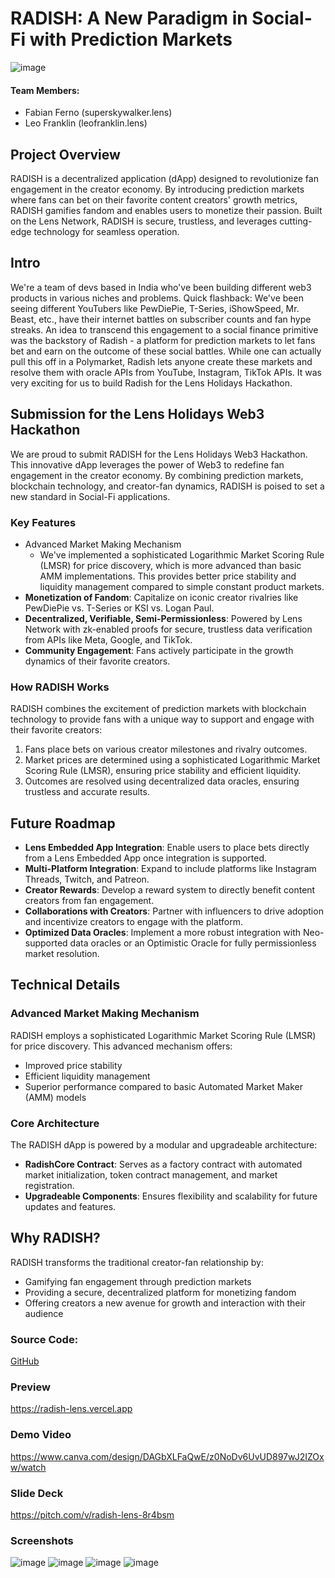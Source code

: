 
# RADISH: A New Paradigm in Social-Fi with Prediction Markets

![image](https://github.com/user-attachments/assets/8f8964f7-733c-4888-8113-674a52ee519d)


#### Team Members:
- Fabian Ferno (superskywalker.lens)
- Leo Franklin (leofranklin.lens)

## Project Overview
RADISH is a decentralized application (dApp) designed to revolutionize fan engagement in the creator economy. By introducing prediction markets where fans can bet on their favorite content creators' growth metrics, RADISH gamifies fandom and enables users to monetize their passion. Built on the Lens Network, RADISH is secure, trustless, and leverages cutting-edge technology for seamless operation.

## Intro
We're a team of devs based in India who've been building different web3 products in various niches and problems. Quick flashback: We've been seeing different YouTubers like PewDiePie, T-Series, iShowSpeed, Mr. Beast, etc., have their internet battles on subscriber counts and fan hype streaks. An idea to transcend this engagement to a social finance primitive was the backstory of Radish - a platform for prediction markets to let fans bet and earn on the outcome of these social battles. While one can actually pull this off in a Polymarket, Radish lets anyone create these markets and resolve them with oracle APIs from YouTube, Instagram, TikTok APIs. It was very exciting for us to build Radish for the Lens Holidays Hackathon.

## Submission for the Lens Holidays Web3 Hackathon
We are proud to submit RADISH for the Lens Holidays Web3 Hackathon. This innovative dApp leverages the power of Web3 to redefine fan engagement in the creator economy. By combining prediction markets, blockchain technology, and creator-fan dynamics, RADISH is poised to set a new standard in Social-Fi applications.


### Key Features
- Advanced Market Making Mechanism
	- We've implemented a sophisticated Logarithmic Market Scoring Rule (LMSR) for price discovery, which is more advanced than basic AMM implementations. This provides better price stability and liquidity management compared to simple constant product markets.
- **Monetization of Fandom**: Capitalize on iconic creator rivalries like PewDiePie vs. T-Series or KSI vs. Logan Paul.
- **Decentralized, Verifiable, Semi-Permissionless**: Powered by Lens Network with zk-enabled proofs for secure, trustless data verification from APIs like Meta, Google, and TikTok.
- **Community Engagement**: Fans actively participate in the growth dynamics of their favorite creators.

### How RADISH Works
RADISH combines the excitement of prediction markets with blockchain technology to provide fans with a unique way to support and engage with their favorite creators:
1. Fans place bets on various creator milestones and rivalry outcomes.
2. Market prices are determined using a sophisticated Logarithmic Market Scoring Rule (LMSR), ensuring price stability and efficient liquidity.
3. Outcomes are resolved using decentralized data oracles, ensuring trustless and accurate results.

## Future Roadmap
- **Lens Embedded App Integration**: Enable users to place bets directly from a Lens Embedded App once integration is supported.
- **Multi-Platform Integration**: Expand to include platforms like Instagram Threads, Twitch, and Patreon.
- **Creator Rewards**: Develop a reward system to directly benefit content creators from fan engagement.
- **Collaborations with Creators**: Partner with influencers to drive adoption and incentivize creators to engage with the platform.
- **Optimized Data Oracles**: Implement a more robust integration with Neo-supported data oracles or an Optimistic Oracle for fully permissionless market resolution.

## Technical Details
### Advanced Market Making Mechanism
RADISH employs a sophisticated Logarithmic Market Scoring Rule (LMSR) for price discovery. This advanced mechanism offers:
- Improved price stability
- Efficient liquidity management
- Superior performance compared to basic Automated Market Maker (AMM) models

### Core Architecture
The RADISH dApp is powered by a modular and upgradeable architecture:
- **RadishCore Contract**: Serves as a factory contract with automated market initialization, token contract management, and market registration.
- **Upgradeable Components**: Ensures flexibility and scalability for future updates and features.


## Why RADISH?
RADISH transforms the traditional creator-fan relationship by:
- Gamifying fan engagement through prediction markets
- Providing a secure, decentralized platform for monetizing fandom
- Offering creators a new avenue for growth and interaction with their audience



### Source Code: 
[GitHub](https://github.com/LeoFranklin015/Radish)

### Preview
https://radish-lens.vercel.app

### Demo Video
https://www.canva.com/design/DAGbXLFaQwE/z0NoDv6UvUD897wJ2IZOxw/watch

### Slide Deck
https://pitch.com/v/radish-lens-8r4bsm 

### Screenshots
![image](https://github.com/user-attachments/assets/b0548d4d-19e3-4750-a2b5-27317a3eea02)
![image](https://github.com/user-attachments/assets/64c757d8-8106-4c5f-b903-fb7330241892)
![image](https://github.com/user-attachments/assets/76ac735a-1323-4914-9495-83ee4426d9ad)
![image](https://github.com/user-attachments/assets/7ce6d8c1-6d46-468a-9de5-baf0585d3d02)

